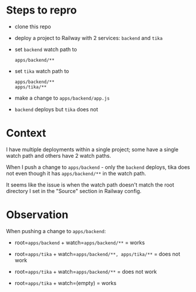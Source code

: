 # Steps to repro

- clone this repo
- deploy a project to Railway with 2 services: `backend` and `tika`
- set `backend` watch path to
    ```
    apps/backend/**
    ```

- set `tika` watch path to 
    ```
    apps/backend/**
    apps/tika/**
    ```

- make a change to `apps/backend/app.js`

- `backend` deploys but `tika` does not

# Context

I have multiple deployments within a single project; some have a single watch path and others have 2 watch paths.

When I push a change to `apps/backend` - only the `backend` deploys, tika does not even though it has `apps/backend/**` in the watch path.

It seems like the issue is when the watch path doesn't match the root directory I set in the "Source" section in Railway config.

# Observation


When pushing a change to `apps/backend`:

- root=`apps/backend` + watch=`apps/backend/**` = works

- root=`apps/tika` + watch=`apps/backend/**, apps/tika/**` = does not work

- root=`apps/tika` + watch=`apps/backend/**` = does not work

- root=`apps/tika` + watch=(empty) = works
